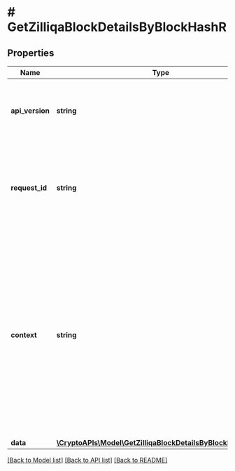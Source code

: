 # # GetZilliqaBlockDetailsByBlockHashR

## Properties

Name | Type | Description | Notes
------------ | ------------- | ------------- | -------------
**api_version** | **string** | Specifies the version of the API that incorporates this endpoint. |
**request_id** | **string** | Defines the ID of the request. The &#x60;requestId&#x60; is generated by Crypto APIs and it&#39;s unique for every request. |
**context** | **string** | In batch situations the user can use the context to correlate responses with requests. This property is present regardless of whether the response was successful or returned as an error. &#x60;context&#x60; is specified by the user. | [optional]
**data** | [**\CryptoAPIs\Model\GetZilliqaBlockDetailsByBlockHashRData**](GetZilliqaBlockDetailsByBlockHashRData.md) |  |

[[Back to Model list]](../../README.md#models) [[Back to API list]](../../README.md#endpoints) [[Back to README]](../../README.md)
